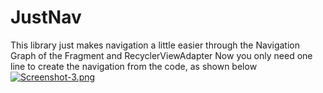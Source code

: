# JustNav
This library just makes navigation a little easier through the Navigation Graph of the Fragment and RecyclerViewAdapter
Now you only need one line to create the navigation from the code, as shown below
[![Screenshot-3.png](https://i.postimg.cc/L6Q9B77j/Screenshot-3.png)](https://postimg.cc/1f61yWyz)
